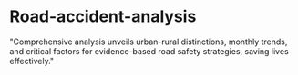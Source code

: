 # Road-accident-analysis
"Comprehensive analysis unveils urban-rural distinctions, monthly trends, and critical factors for evidence-based road safety strategies, saving lives effectively."
